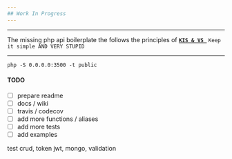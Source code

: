 ```yaml
---
## Work In Progress
---
```


---

The missing php api boilerplate the follows the principles of 
[**`KIS & VS `**](#kiss)  `Keep it simple AND VERY STUPID`


---

```php -S 0.0.0.0:3500 -t public```




#### TODO
- [ ] prepare readme
- [ ] docs / wiki
- [ ] travis / codecov
- [ ] add more functions / aliases
- [ ] add more tests
- [ ] add examples

test crud, token jwt, mongo, validation